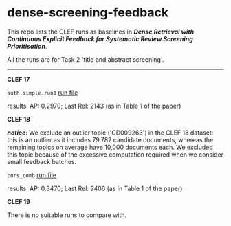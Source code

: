 # dense-screening-feedback

This repo lists the CLEF runs as baselines in ***Dense Retrieval with Continuous Explicit Feedback for Systematic Review Screening Prioritisation***.

All the runs are for Task 2 'title and abstract screening'.

____

**CLEF 17**

`auth.simple.run1` 
[run file](https://github.com/CLEF-TAR/tar/blob/master/2017-TAR/participant-runs/AUTH/simple-eval/run-1)

results: AP: 0.2970; Last Rel: 2143 (as in Table 1 of the paper)

**CLEF 18**

***notice***: We exclude an outlier topic ('CD009263') in the CLEF 18 dataset: this is an outlier as it includes 79,782 candidate documents, whereas the remaining topics on average have 10,000 documents each. We excluded this topic because of the excessive computation required when we consider small feedback batches.

`cnrs_comb`
[run file](https://github.com/CLEF-TAR/tar/blob/master/2018-TAR/participant-runs/CNRS/cnrs_combined_ALL.task2)

results: AP: 0.3470; Last Rel: 2406 (as in Table 1 of the paper)

**CLEF 19**

There is no suitable runs to compare with.
